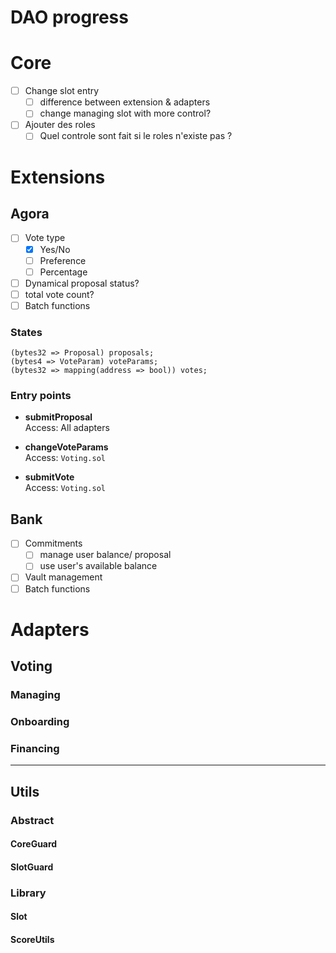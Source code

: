 # DAO progress

# Core
- [ ] Change slot entry
  - [ ] difference between extension & adapters
  - [ ] change managing slot with more control?
- [ ] Ajouter des roles
  - [ ] Quel controle sont fait si le roles n'existe pas ?

# Extensions
## Agora
- [ ] Vote type
  - [x] Yes/No
  - [ ] Preference
  - [ ] Percentage
- [ ] Dynamical proposal status?
- [ ] total vote count?
- [ ] Batch functions
### States
`(bytes32 => Proposal) proposals;`  
`(bytes4 => VoteParam) voteParams;`  
`(bytes32 => mapping(address => bool)) votes;`  
### Entry points
- **submitProposal**  
Access: All adapters  

- **changeVoteParams**  
Access: `Voting.sol`

- **submitVote**  
Access: `Voting.sol`



## Bank
- [ ] Commitments
  - [ ] manage user balance/ proposal
  - [ ] use user's available balance
- [ ] Vault management
- [ ] Batch functions

# Adapters
## Voting

### Managing
### Onboarding
### Financing

---
## Utils
### Abstract
#### CoreGuard
#### SlotGuard
### Library
#### Slot
#### ScoreUtils 